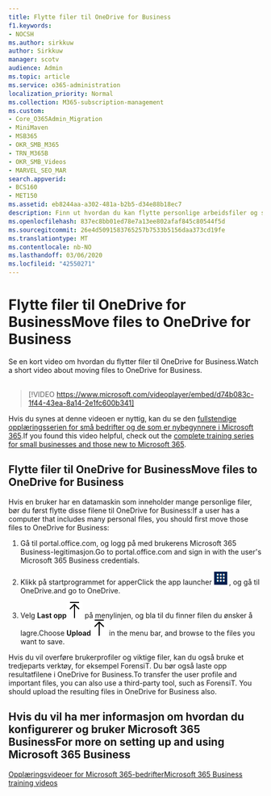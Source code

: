 ```yaml
---
title: Flytte filer til OneDrive for Business
f1.keywords:
- NOCSH
ms.author: sirkkuw
author: Sirkkuw
manager: scotv
audience: Admin
ms.topic: article
ms.service: o365-administration
localization_priority: Normal
ms.collection: M365-subscription-management
ms.custom:
- Core_O365Admin_Migration
- MiniMaven
- MSB365
- OKR_SMB_M365
- TRN_M365B
- OKR_SMB_Videos
- MARVEL_SEO_MAR
search.appverid:
- BCS160
- MET150
ms.assetid: eb8244aa-a302-481a-b2b5-d34e88b18ec7
description: Finn ut hvordan du kan flytte personlige arbeidsfiler og sensitive firmafiler til OneDrive for Business med bare noen få enkle trinn.
ms.openlocfilehash: 837ec8bb01ed78e7a13ee802afaf845c80544f5d
ms.sourcegitcommit: 26e4d5091583765257b7533b5156daa373cd19fe
ms.translationtype: MT
ms.contentlocale: nb-NO
ms.lasthandoff: 03/06/2020
ms.locfileid: "42550271"
---
```

# <a name="move-files-to-onedrive-for-business"></a><span data-ttu-id="8ca84-103">Flytte filer til OneDrive for Business</span><span class="sxs-lookup"><span data-stu-id="8ca84-103">Move files to OneDrive for Business</span></span>

<span data-ttu-id="8ca84-104">Se en kort video om hvordan du flytter filer til OneDrive for Business.</span><span class="sxs-lookup"><span data-stu-id="8ca84-104">Watch a short video about moving files to OneDrive for Business.</span></span><br><br>

> [!VIDEO https://www.microsoft.com/videoplayer/embed/d74b083c-1f44-43ea-8a14-2e1fc600b341] 

<span data-ttu-id="8ca84-105">Hvis du synes at denne videoen er nyttig, kan du se den [fullstendige opplæringsserien for små bedrifter og de som er nybegynnere i Microsoft 365](https://support.office.com/article/6ab4bbcd-79cf-4000-a0bd-d42ce4d12816).</span><span class="sxs-lookup"><span data-stu-id="8ca84-105">If you found this video helpful, check out the [complete training series for small businesses and those new to Microsoft 365](https://support.office.com/article/6ab4bbcd-79cf-4000-a0bd-d42ce4d12816).</span></span>


## <a name="move-files-to-onedrive-for-business"></a><span data-ttu-id="8ca84-106">Flytte filer til OneDrive for Business</span><span class="sxs-lookup"><span data-stu-id="8ca84-106">Move files to OneDrive for Business</span></span>

<span data-ttu-id="8ca84-107">Hvis en bruker har en datamaskin som inneholder mange personlige filer, bør du først flytte disse filene til OneDrive for Business:</span><span class="sxs-lookup"><span data-stu-id="8ca84-107">If a user has a computer that includes many personal files, you should first move those files to OneDrive for Business:</span></span>
  
1. <span data-ttu-id="8ca84-108">Gå til portal.office.com, og logg på med brukerens Microsoft 365 Business-legitimasjon.</span><span class="sxs-lookup"><span data-stu-id="8ca84-108">Go to portal.office.com and sign in with the user's Microsoft 365 Business credentials.</span></span>
    
2. <span data-ttu-id="8ca84-109">Klikk på startprogrammet for apper</span><span class="sxs-lookup"><span data-stu-id="8ca84-109">Click the app launcher</span></span> ![The app launcher icon in Office 365](../media/7502f4ec-3c9a-435d-a7b4-b9cda85189a7.png) <span data-ttu-id="8ca84-111">, og gå til OneDrive.</span><span class="sxs-lookup"><span data-stu-id="8ca84-111">and go to OneDrive.</span></span> 
    
3. <span data-ttu-id="8ca84-112">Velg **Last opp**![Upload](../media/d9b963b8-10af-42e2-953d-360301b83d3c.png) på menylinjen, og bla til du finner filen du ønsker å lagre.</span><span class="sxs-lookup"><span data-stu-id="8ca84-112">Choose **Upload**![Upload](../media/d9b963b8-10af-42e2-953d-360301b83d3c.png) in the menu bar, and browse to the files you want to save.</span></span> 
    
<span data-ttu-id="8ca84-p101">Hvis du vil overføre brukerprofiler og viktige filer, kan du også bruke et tredjeparts verktøy, for eksempel ForensiT. Du bør også laste opp resultatfilene i OneDrive for Business.</span><span class="sxs-lookup"><span data-stu-id="8ca84-p101">To transfer the user profile and important files, you can also use a third-party tool, such as ForensiT. You should upload the resulting files in OneDrive for Business also.</span></span>
  
## <a name="for-more-on-setting-up-and-using-microsoft-365-business"></a><span data-ttu-id="8ca84-115">Hvis du vil ha mer informasjon om hvordan du konfigurerer og bruker Microsoft 365 Business</span><span class="sxs-lookup"><span data-stu-id="8ca84-115">For more on setting up and using Microsoft 365 Business</span></span>

[<span data-ttu-id="8ca84-116">Opplæringsvideoer for Microsoft 365-bedrifter</span><span class="sxs-lookup"><span data-stu-id="8ca84-116">Microsoft 365 Business training videos</span></span>](https://support.office.com/article/6ab4bbcd-79cf-4000-a0bd-d42ce4d12816)

